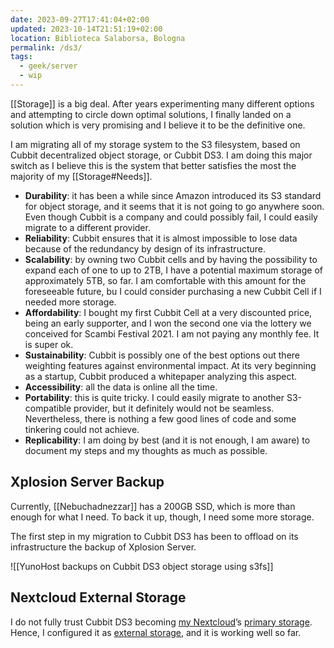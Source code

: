 ```yaml
---
date: 2023-09-27T17:41:04+02:00
updated: 2023-10-14T21:51:19+02:00
location: Biblioteca Salaborsa, Bologna
permalink: /ds3/
tags:
  - geek/server
  - wip
---
```

[[Storage]] is a big deal. After years experimenting many different options and attempting to circle down optimal solutions, I finally landed on a solution which is very promising and I believe it to be the definitive one.

I am migrating all of my storage system to the S3 filesystem, based on Cubbit decentralized object storage, or Cubbit DS3. I am doing this major switch as I believe this is the system that better satisfies the most the majority of my [[Storage#Needs]].

- **Durability**: it has been a while since Amazon introduced its S3 standard for object storage, and it seems that it is not going to go anywhere soon. Even though Cubbit is a company and could possibly fail, I could easily migrate to a different provider.
- **Reliability**: Cubbit ensures that it is almost impossible to lose data because of the redundancy by design of its infrastructure.
- **Scalability**: by owning two Cubbit cells and by having the possibility to expand each of one to up to 2TB, I have a potential maximum storage of approximately 5TB, so far. I am comfortable with this amount for the foreseeable future, bu I could consider purchasing a new Cubbit Cell if I needed more storage.
- **Affordability**: I bought my first Cubbit Cell at a very discounted price, being an early supporter, and I won the second one via the lottery we conceived for Scambi Festival 2021. I am not paying any monthly fee. It is super ok.
- **Sustainability**: Cubbit is possibly one of the best options out there weighting features against environmental impact. At its very beginning as a startup, Cubbit produced a whitepaper analyzing this aspect.
- **Accessibility**: all the data is online all the time.
- **Portability**: this is quite tricky. I could easily migrate to another S3-compatible provider, but it definitely would not be seamless. Nevertheless, there is nothing a few good lines of code and some tinkering could not achieve.
- **Replicability**: I am doing by best (and it is not enough, I am aware) to document my steps and my thoughts as much as possible.

## Xplosion Server Backup

Currently, [[Nebuchadnezzar]] has a 200GB SSD, which is more than enough for what I need. To back it up, though, I need some more storage.

The first step in my migration to Cubbit DS3 has been to offload on its infrastructure the backup of Xplosion Server.

![[YunoHost backups on Cubbit DS3 object storage using s3fs]]

## Nextcloud External Storage

I do not fully trust Cubbit DS3 becoming [my Nextcloud](https://cloud.tommi.space 'Tommi’s self-hosted cloud')’s [primary storage](https://docs.nextcloud.com/server/latest/admin_manual/configuration_files/primary_storage.html 'Configuring Object Storage as Primary Storage — Nextcloud latest Administration Manual'). Hence, I configured it as [external storage](https://docs.nextcloud.com/server/latest/admin_manual/configuration_files/external_storage/amazons3.html 'Configuring Amazon S3 as Nextcloud External storage'), and it is working well so far.
